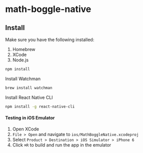 # math-boggle-native

## Install

Make sure you have the following installed: 

1. Homebrew
2. XCode
3. Node.js

```sh
npm install
```

Install Watchman
```sh
brew install watchman
```
Install React Native CLI
```sh
npm install -g react-native-cli
```

#### Testing in iOS Emulator

1. Open XCode
2. `File > Open` and navigate to `ios/MathBoggleNative.xcodeproj`
3. Select `Product > Destination > iOS Simulator > iPhone 6`
4. Click `⌘R` to build and run the app in the emulator
